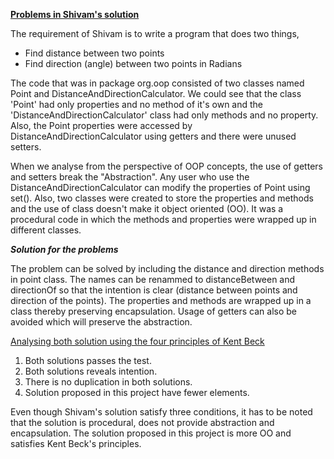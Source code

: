 <ins>**Problems in Shivam's solution**</ins>

The requirement of Shivam is to write a program that does two things,
- Find distance between two points
- Find direction (angle) between two points in Radians

The code that was in package org.oop consisted of two classes named Point and DistanceAndDirectionCalculator. We could see that the class 'Point' had only properties and no method of it's own and the 'DistanceAndDirectionCalculator' class had only methods and no property. Also, the Point properties were accessed by DistanceAndDirectionCalculator using getters and there were unused setters.

When we analyse from the perspective of OOP concepts, the use of getters and setters break the "Abstraction". Any user who use the DistanceAndDirectionCalculator can modify the properties of Point using set(). Also, two classes were created to store the properties and methods and the use of class doesn't make it object oriented (OO). It was a procedural code in which the methods and properties were wrapped up in different classes.

***Solution for the problems***

The problem can be solved by including the distance and direction methods in point class. The names can be renammed to distanceBetween and directionOf so that the intention is clear (distance between points and direction of the points). The properties and methods are wrapped up in a class thereby preserving encapsulation. Usage of getters can also be avoided which will preserve the abstraction.

<ins>Analysing both solution using the four principles of Kent Beck</ins>
1. Both solutions passes the test.
2. Both solutions reveals intention.
3. There is no duplication in both solutions.
4. Solution proposed in this project have fewer elements.

Even though Shivam's solution satisfy three conditions, it has to be noted that the solution is procedural, does not provide abstraction and encapsulation. The solution proposed in this project is more OO and satisfies Kent Beck's principles.
